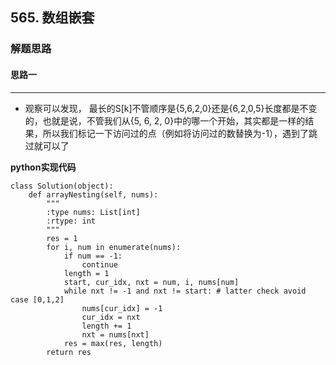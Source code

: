 ## 565. 数组嵌套
### 解题思路
#### 思路一
****
- 观察可以发现， 最长的S[k]不管顺序是{5,6,2,0}还是{6,2,0,5}长度都是不变的，也就是说，不管我们从{5, 6, 2, 0}中的哪一个开始，其实都是一样的结果，所以我们标记一下访问过的点（例如将访问过的数替换为-1），遇到了跳过就可以了

**python实现代码**
```
class Solution(object):
    def arrayNesting(self, nums):
        """
        :type nums: List[int]
        :rtype: int
        """
        res = 1
        for i, num in enumerate(nums):
            if num == -1:
                continue
            length = 1
            start, cur_idx, nxt = num, i, nums[num]
            while nxt != -1 and nxt != start: # latter check avoid case [0,1,2]
                nums[cur_idx] = -1
                cur_idx = nxt
                length += 1
                nxt = nums[nxt]
            res = max(res, length)
        return res

```

